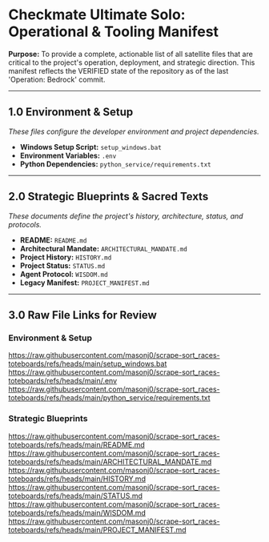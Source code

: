 # Checkmate Ultimate Solo: Operational & Tooling Manifest

**Purpose:** To provide a complete, actionable list of all satellite files that are critical to the project's operation, deployment, and strategic direction. This manifest reflects the VERIFIED state of the repository as of the last 'Operation: Bedrock' commit.

---

## 1.0 Environment & Setup

*These files configure the developer environment and project dependencies.*

*   **Windows Setup Script:** `setup_windows.bat`
*   **Environment Variables:** `.env`
*   **Python Dependencies:** `python_service/requirements.txt`

---

## 2.0 Strategic Blueprints & Sacred Texts

*These documents define the project's history, architecture, status, and protocols.*

*   **README:** `README.md`
*   **Architectural Mandate:** `ARCHITECTURAL_MANDATE.md`
*   **Project History:** `HISTORY.md`
*   **Project Status:** `STATUS.md`
*   **Agent Protocol:** `WISDOM.md`
*   **Legacy Manifest:** `PROJECT_MANIFEST.md`

---

## 3.0 Raw File Links for Review
### Environment & Setup
https://raw.githubusercontent.com/masonj0/scrape-sort_races-toteboards/refs/heads/main/setup_windows.bat
https://raw.githubusercontent.com/masonj0/scrape-sort_races-toteboards/refs/heads/main/.env
https://raw.githubusercontent.com/masonj0/scrape-sort_races-toteboards/refs/heads/main/python_service/requirements.txt

### Strategic Blueprints
https://raw.githubusercontent.com/masonj0/scrape-sort_races-toteboards/refs/heads/main/README.md
https://raw.githubusercontent.com/masonj0/scrape-sort_races-toteboards/refs/heads/main/ARCHITECTURAL_MANDATE.md
https://raw.githubusercontent.com/masonj0/scrape-sort_races-toteboards/refs/heads/main/HISTORY.md
https://raw.githubusercontent.com/masonj0/scrape-sort_races-toteboards/refs/heads/main/STATUS.md
https://raw.githubusercontent.com/masonj0/scrape-sort_races-toteboards/refs/heads/main/WISDOM.md
https://raw.githubusercontent.com/masonj0/scrape-sort_races-toteboards/refs/heads/main/PROJECT_MANIFEST.md
